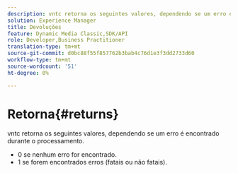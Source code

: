 ```yaml
---
description: vntc retorna os seguintes valores, dependendo se um erro é encontrado durante o processamento.
solution: Experience Manager
title: Devoluções
feature: Dynamic Media Classic,SDK/API
role: Developer,Business Practitioner
translation-type: tm+mt
source-git-commit: d0bc88f55f857762b3bab4c76d1e3f3dd2733d60
workflow-type: tm+mt
source-wordcount: '51'
ht-degree: 0%

---
```



# Retorna{#returns}

vntc retorna os seguintes valores, dependendo se um erro é encontrado durante o processamento.

* 0 se nenhum erro for encontrado.
* 1 se forem encontrados erros (fatais ou não fatais).

